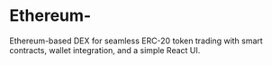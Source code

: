 # Ethereum-
Ethereum-based DEX for seamless ERC-20 token trading with smart contracts, wallet integration, and a simple React UI.
